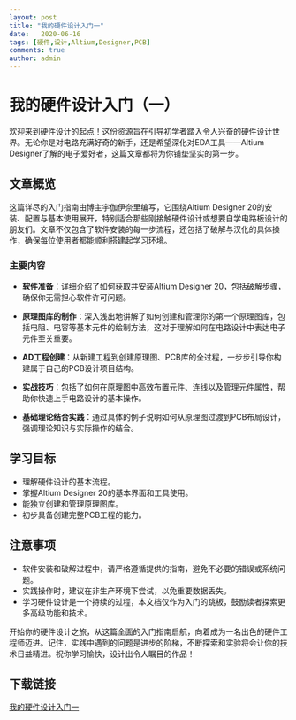 ```yaml
---
layout: post
title: "我的硬件设计入门一"
date:   2020-06-16
tags: [硬件,设计,Altium,Designer,PCB]
comments: true
author: admin
---
```

# 我的硬件设计入门（一）

欢迎来到硬件设计的起点！这份资源旨在引导初学者踏入令人兴奋的硬件设计世界。无论你是对电路充满好奇的新手，还是希望深化对EDA工具——Altium Designer了解的电子爱好者，这篇文章都将为你铺垫坚实的第一步。

## 文章概览

这篇详尽的入门指南由博主宇伽伊奈里编写，它围绕Altium Designer 20的安装、配置与基本使用展开，特别适合那些刚接触硬件设计或想要自学电路板设计的朋友们。文章不仅包含了软件安装的每一步流程，还包括了破解与汉化的具体操作，确保每位使用者都能顺利搭建起学习环境。

### 主要内容

- **软件准备**：详细介绍了如何获取并安装Altium Designer 20，包括破解步骤，确保你无需担心软件许可问题。
  
- **原理图库的制作**：深入浅出地讲解了如何创建和管理你的第一个原理图库，包括电阻、电容等基本元件的绘制方法，这对于理解如何在电路设计中表达电子元件至关重要。

- **AD工程创建**：从新建工程到创建原理图、PCB库的全过程，一步步引导你构建属于自己的PCB设计项目结构。

- **实战技巧**：包括了如何在原理图中高效布置元件、连线以及管理元件属性，帮助你快速上手电路设计的基本操作。

- **基础理论结合实践**：通过具体的例子说明如何从原理图过渡到PCB布局设计，强调理论知识与实际操作的结合。

## 学习目标

- 理解硬件设计的基本流程。
- 掌握Altium Designer 20的基本界面和工具使用。
- 能独立创建和管理原理图库。
- 初步具备创建完整PCB工程的能力。

## 注意事项

- 软件安装和破解过程中，请严格遵循提供的指南，避免不必要的错误或系统问题。
- 实践操作时，建议在非生产环境下尝试，以免重要数据丢失。
- 学习硬件设计是一个持续的过程，本文档仅作为入门的跳板，鼓励读者探索更多高级功能和技术。

开始你的硬件设计之旅，从这篇全面的入门指南启航，向着成为一名出色的硬件工程师迈进。记住，实践中遇到的问题是进步的阶梯，不断探索和实验将会让你的技术日益精进。祝你学习愉快，设计出令人瞩目的作品！

## 下载链接

[我的硬件设计入门一](https://pan.quark.cn/s/f2a0bbdab9e4)